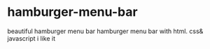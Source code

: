 # hamburger-menu-bar
beautiful hamburger menu bar
hamburger menu bar with html. css& javascript
i like it
